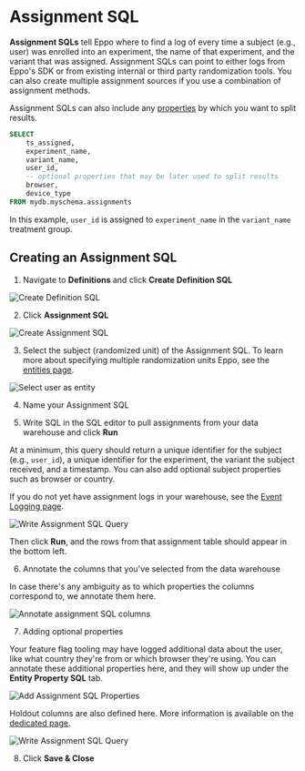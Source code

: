 # Assignment SQL

**Assignment SQLs** tell Eppo where to find a log of every time a subject (e.g., user) was enrolled into an experiment, the name of that experiment, and the variant that was assigned. Assignment SQLs can point to either logs from Eppo's SDK or from existing internal or third party randomization tools. You can also create multiple assignment sources if you use a combination of assignment methods.

Assignment SQLs can also include any [properties](./property-sql.md) by which you want to split results.

```sql
SELECT
    ts_assigned,
    experiment_name,
    variant_name,
    user_id,
    -- optional properties that may be later used to split results
    browser, 
    device_type
FROM mydb.myschema.assignments
```

In this example, `user_id` is assigned to `experiment_name` in the `variant_name` treatment group.

## Creating an Assignment SQL

1. Navigate to **Definitions** and click **Create Definition SQL**

![Create Definition SQL](/img/building-experiments/create-definition-sql.png)

2. Click **Assignment SQL**

![Create Assignment SQL](/img/building-experiments/create-assignment-sql.png)

3. Select the subject (randomized unit) of the Assignment SQL. To learn more about specifying multiple randomization units Eppo, see the [entities page](/data-management/entities).

![Select user as entity](/img/building-experiments/select-user-as-entity.png)

4. Name your Assignment SQL

5. Write SQL in the SQL editor to pull assignments from your data warehouse and click **Run**

At a minimum, this query should return a unique identifier for the subject (e.g., `user_id`), a unique identifier for the experiment, the variant the subject received, and a timestamp. You can also add optional subject properties such as browser or country.

If you do not yet have assignment logs in your warehouse, see the [Event Logging page](/sdks/event-logging).

![Write Assignment SQL Query](/img/building-experiments/add-assignment-sql-query.png)

Then click **Run**, and the rows from that assignment table should appear in the bottom left.

6. Annotate the columns that you've selected from the data warehouse

In case there's any ambiguity as to which properties the columns correspond to, we annotate them here.

![Annotate assignment SQL columns](/img/building-experiments/annotate-assignment-sql-columns.png)

7. Adding optional properties

Your feature flag tooling may have logged additional data about the user, like what country they're from or which browser they're using. You can annotate these additional properties here, and they will show up under the **Entity Property SQL** tab.

<!-- <img src="https://firebasestorage.googleapis.com/v0/b/eppo-documentation-images.appspot.com/o/add-assignment-sql-dimensions.png?alt=media&token=dfd583db-4ea7-4013-b5fc-d90612118738" width="500" height="200"/> -->

![Add Assignment SQL Properties](/img/building-experiments/add-assignment-sql-dimensions.png)

Holdout columns are also defined here. More information is available on the [dedicated page](/experiment-analysis/holdouts).

![Write Assignment SQL Query](/img/experiments/holdouts/holdouts-assignment-sql.png)

8. Click **Save & Close**
